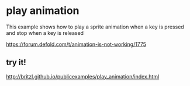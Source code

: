 # play animation
This example shows how to play a sprite animation when a key is pressed and stop when a key is released

https://forum.defold.com/t/animation-is-not-working/1775

## try it!
http://britzl.github.io/publicexamples/play_animation/index.html
